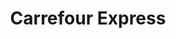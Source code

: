 ---
title: "Carrefour Express"
url: /ciudad-autonoma-de-buenos-aires/carrefour-express-olazabal/
shop: comodidad
---